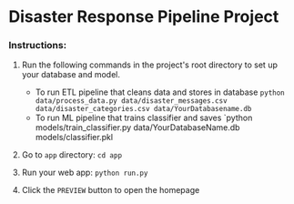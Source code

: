 # Disaster Response Pipeline Project

### Instructions:
1. Run the following commands in the project's root directory to set up your database and model.

    - To run ETL pipeline that cleans data and stores in database
        `python data/process_data.py data/disaster_messages.csv data/disaster_categories.csv data/YourDatabasename.db`
    - To run ML pipeline that trains classifier and saves
        `python models/train_classifier.py data/YourDatabaseName.db models/classifier.pkl

2. Go to `app` directory: `cd app`

3. Run your web app: `python run.py`

4. Click the `PREVIEW` button to open the homepage
